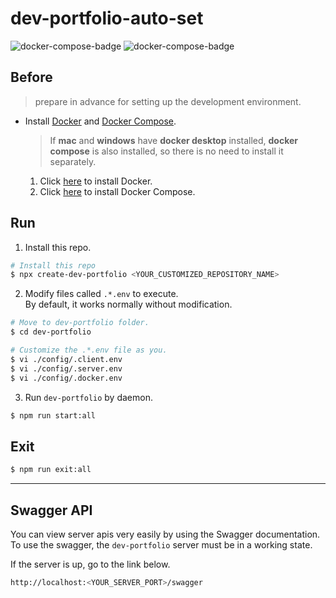 # dev-portfolio-auto-set

![docker-compose-badge](https://img.shields.io/badge/Docker_Compose-red)
![docker-compose-badge](https://img.shields.io/badge/TypeScript-blue)

## Before

> prepare in advance for setting up the development environment.

- Install [Docker](https://docs.docker.com/get-docker/) and [Docker Compose](https://docs.docker.com/compose/install/).
  > If **mac** and **windows** have **docker desktop** installed, **docker compose** is also installed, so there is no need to install it separately.
  1.  Click [here](https://docs.docker.com/get-docker/) to install Docker.
  2.  Click [here](https://docs.docker.com/compose/install/) to install Docker Compose.

## Run

1. Install this repo.

```bash
# Install this repo
$ npx create-dev-portfolio <YOUR_CUSTOMIZED_REPOSITORY_NAME>
```

2. Modify files called ```.*.env``` to execute.  
By default, it works normally without modification.

```bash
# Move to dev-portfolio folder.
$ cd dev-portfolio

# Customize the .*.env file as you.
$ vi ./config/.client.env
$ vi ./config/.server.env
$ vi ./config/.docker.env
```

3. Run ```dev-portfolio``` by daemon.

```bash
$ npm run start:all
```

## Exit

```bash
$ npm run exit:all
```

---

## Swagger API
You can view server apis very easily by using the Swagger documentation.  
To use the swagger, the ```dev-portfolio``` server must be in a working state.  

If the server is up, go to the link below.

```bash
http://localhost:<YOUR_SERVER_PORT>/swagger
```
